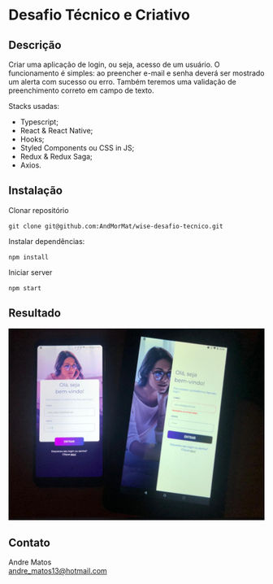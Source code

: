 # Desafio Técnico e Criativo

## Descrição

Criar uma aplicação de login, ou seja, acesso de um usuário. O funcionamento é simples: ao preencher e-mail e senha deverá ser mostrado um alerta com sucesso ou erro. Também teremos uma validação de preenchimento correto em campo de texto.
  
Stacks usadas:  
  
* Typescript;  
* React & React Native;  
* Hooks;  
* Styled Components ou CSS in JS;  
* Redux & Redux Saga;  
* Axios.  
  
## Instalação

Clonar repositório
```
git clone git@github.com:AndMorMat/wise-desafio-tecnico.git
```  

Instalar dependências:
```
npm install
```  
  
Iniciar server  
```
npm start
```  
## Resultado  
![alt text](https://raw.githubusercontent.com/AndMorMat/wise-desafio-tecnico/master/assets/images/result.jpeg?raw=true)

## Contato

Andre Matos  
andre_matos13@hotmail.com  
